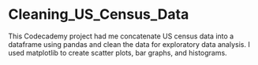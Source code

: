 # Cleaning_US_Census_Data
This Codecademy project had me concatenate US census data into a dataframe using pandas and clean the data for exploratory data analysis. I used matplotlib to create scatter plots, bar graphs, and histograms.
